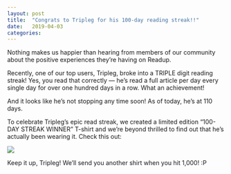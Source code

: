 ```yaml
---
layout: post
title:  "Congrats to Tripleg for his 100-day reading streak!!"
date:   2019-04-03
categories:
---
```


Nothing makes us happier than hearing from members of our community about the positive experiences they’re having on Readup. 

Recently, one of our top users, Tripleg, broke into a TRIPLE digit reading streak! Yes, you read that correctly — he’s read a full article per day every single day for over one hundred days in a row. What an achievement! 

And it looks like he’s not stopping any time soon! As of today, he’s at 110 days.

To celebrate Tripleg’s epic read streak, we created a limited edition “100-DAY STREAK WINNER” T-shirt and we’re beyond thrilled to find out that he’s actually been wearing it. Check this out: 

<img src="https://blog.readup.com/pics/tripleg.png">

Keep it up, Tripleg! We’ll send you another shirt when you hit 1,000! :P